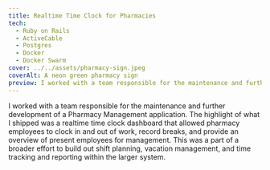 ```yaml
---
title: Realtime Time Clock for Pharmacies
tech:
  - Ruby on Rails
  - ActiveCable
  - Postgres
  - Docker
  - Docker Swarm
cover: ../../assets/pharmacy-sign.jpeg
coverAlt: A neon green pharmacy sign
preview: I worked with a team responsible for the maintenance and further development of a Pharmacy Management application. The highlight of what I shipped was a realtime time clock dashboard that allowed pharmacy employees to clock in and out of work, record breaks
---
```


I worked with a team responsible for the maintenance and further development of a Pharmacy Management application. The highlight of what I shipped was a realtime time clock dashboard that allowed pharmacy employees to clock in and out of work, record breaks, and provide an overview of present employees for management. This was a part of a broader effort to build out shift planning, vacation management, and time tracking and reporting within the larger system.
